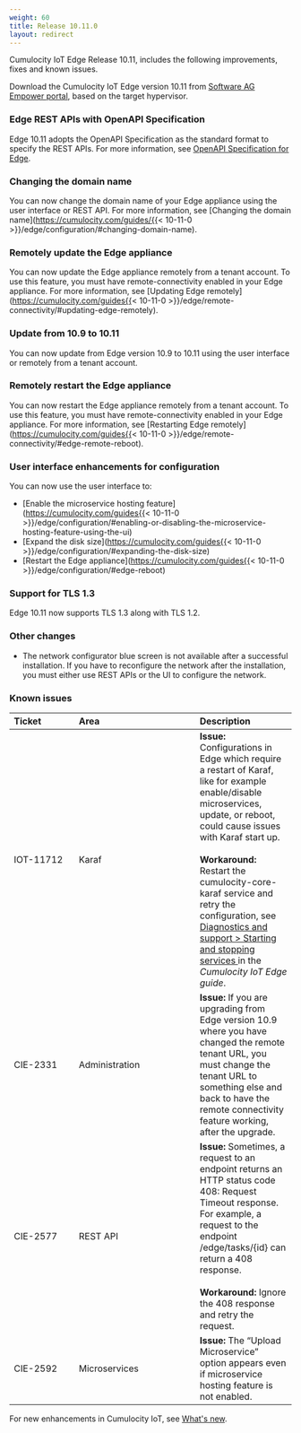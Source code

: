 ```yaml
---
weight: 60
title: Release 10.11.0
layout: redirect
---
```


Cumulocity IoT Edge Release 10.11, includes the following improvements, fixes and known issues.

Download the Cumulocity IoT Edge version 10.11 from [Software AG Empower portal](https://empower.softwareag.com), based on the target hypervisor.

### Edge REST APIs with OpenAPI Specification

Edge 10.11 adopts the OpenAPI Specification as the standard format to specify the REST APIs. For more information, see [OpenAPI Specification for Edge](https://cumulocity.com/edge/api/10.11.0/).

### Changing the domain name

You can now change the domain name of your Edge appliance using the user interface or REST API. For more information, see [Changing the domain name](https://cumulocity.com/guides/{{< 10-11-0 >}}/edge/configuration/#changing-domain-name).

### Remotely update the Edge appliance

You can now update the Edge appliance remotely from a tenant account. To use this feature, you must have remote-connectivity enabled in your Edge appliance. For more information, see [Updating Edge remotely](https://cumulocity.com/guides{{< 10-11-0 >}}/edge/remote-connectivity/#updating-edge-remotely).

### Update from 10.9 to 10.11

You can now update from Edge version 10.9 to 10.11 using the user interface or remotely from a tenant account.

### Remotely restart the Edge appliance

You can now restart the Edge appliance remotely from a tenant account. To use this feature, you must have remote-connectivity enabled in your Edge appliance. For more information, see [Restarting Edge remotely](https://cumulocity.com/guides{{< 10-11-0 >}}/edge/remote-connectivity/#edge-remote-reboot).

### User interface enhancements for configuration

You can now use the user interface to:

- [Enable the microservice hosting feature](https://cumulocity.com/guides{{< 10-11-0 >}}/edge/configuration/#enabling-or-disabling-the-microservice-hosting-feature-using-the-ui)
- [Expand the disk size](https://cumulocity.com/guides{{< 10-11-0 >}}/edge/configuration/#expanding-the-disk-size)
- [Restart the Edge appliance](https://cumulocity.com/guides{{< 10-11-0 >}}/edge/configuration/#edge-reboot)

### Support for TLS 1.3

Edge 10.11 now supports TLS 1.3 along with TLS 1.2.

### Other changes

- The network configurator blue screen is not available after a successful installation. If you have to reconfigure the network after the installation, you must either use REST APIs or the UI to configure the network.

### Known issues

|<div style="width:100px">Ticket</div>|<div style="width:200px">Area</div>|Description
|:---|:---|:---
|IOT-11712|Karaf|**Issue:** Configurations in Edge which require a restart of Karaf, like for example enable/disable microservices, update, or reboot, could cause issues with Karaf start up.<br><br>**Workaround:** Restart the cumulocity-core-karaf service and retry the configuration, see <a href="https://cumulocity.com/guides/edge/diagnostics-and-support/#start-stop-services" class="no-ajaxy"> Diagnostics and support > Starting and stopping services </a> in the <i>Cumulocity IoT Edge guide</i>.
|CIE-2331|Administration|**Issue:** If you are upgrading from Edge version 10.9 where you have changed the remote tenant URL, you must change the tenant URL to something else and back to have the remote connectivity feature working, after the upgrade.
|CIE-2577|REST API|**Issue:** Sometimes, a request to an endpoint returns an HTTP status code 408: Request Timeout response. For example, a request to the endpoint /edge/tasks/{id} can return a 408 response.<br><br>**Workaround:** Ignore the 408 response and retry the request.
|CIE-2592|Microservices|**Issue:** The “Upload Microservice” option appears even if microservice hosting feature is not enabled.

For new enhancements in Cumulocity IoT, see [What's new](/release-10-11-0/whatsnew-10-11-0/).
